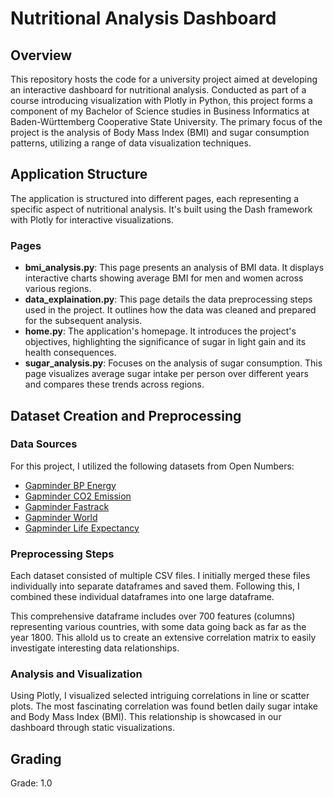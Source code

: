 # Nutritional Analysis Dashboard
## Overview

This repository hosts the code for a university project aimed at developing an interactive dashboard for nutritional analysis. Conducted as part of a course introducing visualization with Plotly in Python, this project forms a component of my Bachelor of Science studies in Business Informatics at Baden-Württemberg Cooperative State University. The primary focus of the project is the analysis of Body Mass Index (BMI) and sugar consumption patterns, utilizing a range of data visualization techniques.

## Application Structure

The application is structured into different pages, each representing a specific aspect of nutritional analysis. It's built using the Dash framework with Plotly for interactive visualizations.

### Pages

- **bmi_analysis.py**: This page presents an analysis of BMI data. It displays interactive charts showing average BMI for men and women across various regions.
- **data_explaination.py**: This page details the data preprocessing steps used in the project. It outlines how the data was cleaned and prepared for the subsequent analysis.
- **home.py**: The application's homepage. It introduces the project's objectives, highlighting the significance of sugar in Iight gain and its health consequences.
- **sugar_analysis.py**: Focuses on the analysis of sugar consumption. This page visualizes average sugar intake per person over different years and compares these trends across regions.

## Dataset Creation and Preprocessing

### Data Sources

For this project, I utilized the following datasets from Open Numbers:  
- [Gapminder BP Energy](https://github.com/open-numbers/ddf--gapminder--bp_energy)
- [Gapminder CO2 Emission](https://github.com/open-numbers/ddf--gapminder--co2_emission)
- [Gapminder Fastrack](https://github.com/open-numbers/ddf--gapminder--fasttrack)
- [Gapminder World](https://github.com/open-numbers/ddf--gapminder--gapminder_world)
- [Gapminder Life Expectancy](https://github.com/open-numbers/ddf--gapminder--life_expectancy)

### Preprocessing Steps

Each dataset consisted of multiple CSV files. I initially merged these files individually into separate dataframes and saved them. Following this, I combined these individual dataframes into one large dataframe.

This comprehensive dataframe includes over 700 features (columns) representing various countries, with some data going back as far as the year 1800. This alloId us to create an extensive correlation matrix to easily investigate interesting data relationships.

### Analysis and Visualization

Using Plotly, I visualized selected intriguing correlations in line or scatter plots. The most fascinating correlation was found betIen daily sugar intake and Body Mass Index (BMI). This relationship is showcased in our dashboard through static visualizations.

## Grading
Grade: 1.0